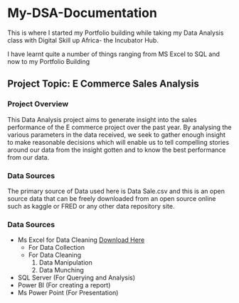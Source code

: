 # My-DSA-Documentation

This is where I started my Portfolio building while taking my Data Analysis class with Digital Skill up Africa- the Incubator Hub.

I have learnt quite a number of things ranging from MS Excel to SQL and now to my Portfolio Building

## Project Topic: E Commerce Sales Analysis

### Project Overview
This Data Analysis project aims to generate insight into the sales performance of the E commerce project over the past year. By analysing the various parameters in the data received, we seek to gather enough insight to make reasonable decisions which will enable us to tell compelling stories around our data from the insight gotten and to know the best performance from our data.

### Data Sources
The primary source of Data used here is Data Sale.csv and this is an open source data that can be freely downloaded from an open source online such as kaggle or FRED or any other data repository site.

### Data Sources
- Ms Excel for Data Cleaning [Download Here](https://www.microsoft.com)
   - For Data Collection
   - For Data Cleaning
     1. Data Manipulation
     2. Data Munching
- SQL Server (For Querying and Analysis)
- Power BI (For creating a report)
- Ms Power Point (For Presentation)


